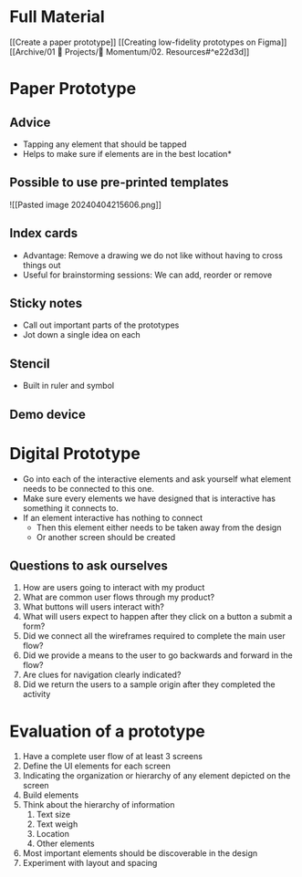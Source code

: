 # Full Material
[[Create a paper prototype]]
[[Creating low-fidelity prototypes on Figma]]
[[Archive/01 💼 Projects/📲 Momentum/02. Resources#^e22d3d]]

# Paper Prototype

## Advice
* Tapping any element that should be tapped
* Helps to make sure if elements are in the best location*

## Possible to use pre-printed templates

![[Pasted image 20240404215606.png]]

## Index cards
* Advantage: Remove a drawing we do not like without having to cross things out
* Useful for brainstorming sessions: We can add, reorder or remove

## Sticky notes
* Call out important parts of the prototypes
* Jot down a single idea on each

## Stencil
- Built in ruler and symbol

## Demo device

# Digital Prototype
* Go into each of the interactive elements and ask yourself what element needs to be connected to this one.
* Make sure every elements we have designed that is interactive has something it connects to. 
* If an element interactive has nothing to connect
	* Then this element either needs to be taken away from the design
	* Or another screen should be created


## Questions to ask ourselves
1. How are users going to interact with my product
2. What are common user flows through my product?
3. What buttons will users interact with?
4. What will users expect to happen after they click on a button a submit a form?
5. Did we connect all the wireframes required to complete the main user flow?
6. Did we provide a means to the user to go backwards and forward in the flow?
7. Are clues for navigation clearly indicated?
8. Did we return the users to a sample origin after they completed the activity

# Evaluation of a prototype
1. Have a complete user flow of at least 3 screens
2. Define the UI elements for each screen
3. Indicating the organization or hierarchy of any element depicted on the screen
4. Build elements
5. Think about the hierarchy of information
	1. Text size
	2. Text weigh
	3. Location
	4. Other elements
6. Most important elements should be discoverable in the design
7. Experiment with layout and spacing 



